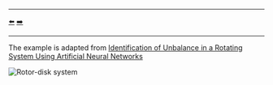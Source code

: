***
[⬅️](../0022/README.md "Previous example")
[➡️](../0024/README.md "Next example")
***

The example is adapted from [Identification of Unbalance in a Rotating System Using Artificial Neural Networks](https://doi.org/10.1007/978-3-031-49791-9_22)

![Rotor-disk system](rotor_disk_system.png)
